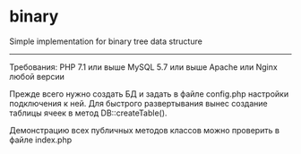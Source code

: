 # binary
Simple implementation for binary tree data structure

----------------------------------------------------

Требования:
PHP 7.1 или выше
MySQL 5.7 или выше
Apache или Nginx любой версии

Прежде всего нужно создать БД и задать в файле config.php настройки подключения к ней.
Для быстрого развертывания вынес создание таблицы ячеек в метод DB::createTable().

Демонстрацию всех публичных методов классов можно проверить в файле index.php